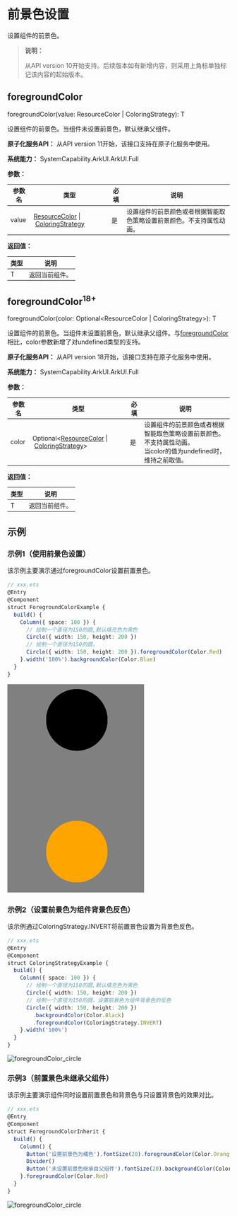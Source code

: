 # 前景色设置
<!--Kit: ArkUI-->
<!--Subsystem: ArkUI-->
<!--Owner: @CCFFWW-->
<!--Designer: @CCFFWW-->
<!--Tester: @lxl007-->
<!--Adviser: @HelloCrease-->

设置组件的前景色。

>  **说明：**
>
>  从API version 10开始支持。后续版本如有新增内容，则采用上角标单独标记该内容的起始版本。

## foregroundColor

foregroundColor(value: ResourceColor | ColoringStrategy): T

设置组件的前景色。当组件未设置前景色，默认继承父组件。

**原子化服务API：** 从API version 11开始，该接口支持在原子化服务中使用。

**系统能力：** SystemCapability.ArkUI.ArkUI.Full

**参数：**

| 参数名 | 类型                                                         | 必填 | 说明                                                         |
| ------ | ------------------------------------------------------------ | ---- | ------------------------------------------------------------ |
| value  | [ResourceColor](ts-types.md#resourcecolor)&nbsp;\|&nbsp;[ColoringStrategy](ts-appendix-enums.md#coloringstrategy10) | 是   | 设置组件的前景颜色或者根据智能取色策略设置前景颜色。不支持属性动画。 |

**返回值：**

| 类型   | 说明                     |
| ------ | ------------------------ |
| T | 返回当前组件。 |

## foregroundColor<sup>18+</sup>

foregroundColor(color: Optional\<ResourceColor | ColoringStrategy>): T

设置组件的前景色。当组件未设置前景色，默认继承父组件。与[foregroundColor](#foregroundcolor)相比，color参数新增了对undefined类型的支持。

**原子化服务API：** 从API version 18开始，该接口支持在原子化服务中使用。

**系统能力：** SystemCapability.ArkUI.ArkUI.Full

**参数：**

| 参数名 | 类型                                                         | 必填 | 说明                                                         |
| ------ | ------------------------------------------------------------ | ---- | ------------------------------------------------------------ |
| color  | Optional\<[ResourceColor](ts-types.md#resourcecolor)&nbsp;\|&nbsp;[ColoringStrategy](ts-appendix-enums.md#coloringstrategy10)> | 是   | 设置组件的前景颜色或者根据智能取色策略设置前景颜色。不支持属性动画。<br/>当color的值为undefined时，维持之前取值。 |

**返回值：**

| 类型   | 说明                     |
| ------ | ------------------------ |
| T | 返回当前组件。 |

## 示例

### 示例1（使用前景色设置）

该示例主要演示通过foregroundColor设置前置景色。

```ts
// xxx.ets
@Entry
@Component
struct ForegroundColorExample {
  build() {
    Column({ space: 100 }) {
      // 绘制一个直径为150的圆,默认填充色为黑色
      Circle({ width: 150, height: 200 })
      // 绘制一个直径为150的圆，
      Circle({ width: 150, height: 200 }).foregroundColor(Color.Red)
    }.width('100%').backgroundColor(Color.Blue)
  }
}
```

![foregroundColor_circle](figures/foregroundColor_circle.png)

### 示例2（设置前景色为组件背景色反色）

该示例通过ColoringStrategy.INVERT将前置景色设置为背景色反色。

```ts
// xxx.ets
@Entry
@Component
struct ColoringStrategyExample {
  build() {
    Column({ space: 100 }) {
      // 绘制一个直径为150的圆,默认填充色为黑色
      Circle({ width: 150, height: 200 })
      // 绘制一个直径为150的圆，设置前景色为组件背景色的反色
      Circle({ width: 150, height: 200 })
        .backgroundColor(Color.Black)
        .foregroundColor(ColoringStrategy.INVERT)
    }.width('100%')
  }
}
```
![foregroundColor_circle](figures/ColoringStrategy_circle.png)

### 示例3（前置景色未继承父组件）

该示例主要演示组件同时设置前置景色和背景色与只设置背景色的效果对比。

```ts
// xxx.ets
@Entry
@Component
struct ForegroundColorInherit {
  build() {
    Column() {
      Button('设置前景色为橘色').fontSize(20).foregroundColor(Color.Orange).backgroundColor(Color.Gray)
      Divider()
      Button('未设置前景色继承自父组件').fontSize(20).backgroundColor(Color.Gray)
    }.foregroundColor(Color.Red)
  }
}
```

![foregroundColor_circle](figures/foregroundColorInherit.jpg)